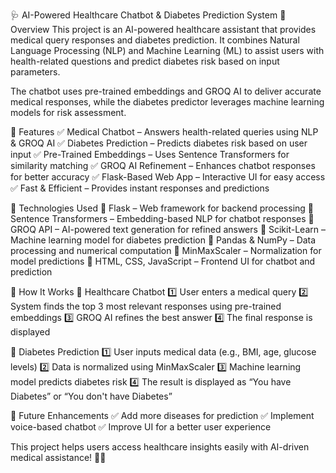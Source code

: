 🩺 AI-Powered Healthcare Chatbot & Diabetes Prediction System 🚀
Overview
This project is an AI-powered healthcare assistant that provides medical query responses and diabetes prediction. It combines Natural Language Processing (NLP) and Machine Learning (ML) to assist users with health-related questions and predict diabetes risk based on input parameters.

The chatbot uses pre-trained embeddings and GROQ AI to deliver accurate medical responses, while the diabetes predictor leverages machine learning models for risk assessment.

🔹 Features
✅ Medical Chatbot – Answers health-related queries using NLP & GROQ AI
✅ Diabetes Prediction – Predicts diabetes risk based on user input
✅ Pre-Trained Embeddings – Uses Sentence Transformers for similarity matching
✅ GROQ AI Refinement – Enhances chatbot responses for better accuracy
✅ Flask-Based Web App – Interactive UI for easy access
✅ Fast & Efficient – Provides instant responses and predictions

🔧 Technologies Used
🔹 Flask – Web framework for backend processing
🔹 Sentence Transformers – Embedding-based NLP for chatbot responses
🔹 GROQ API – AI-powered text generation for refined answers
🔹 Scikit-Learn – Machine learning model for diabetes prediction
🔹 Pandas & NumPy – Data processing and numerical computation
🔹 MinMaxScaler – Normalization for model predictions
🔹 HTML, CSS, JavaScript – Frontend UI for chatbot and prediction

🚀 How It Works
🔹 Healthcare Chatbot
1️⃣ User enters a medical query
2️⃣ System finds the top 3 most relevant responses using pre-trained embeddings
3️⃣ GROQ AI refines the best answer
4️⃣ The final response is displayed

🔹 Diabetes Prediction
1️⃣ User inputs medical data (e.g., BMI, age, glucose levels)
2️⃣ Data is normalized using MinMaxScaler
3️⃣ Machine learning model predicts diabetes risk
4️⃣ The result is displayed as “You have Diabetes” or “You don't have Diabetes”

🌟 Future Enhancements
✅ Add more diseases for prediction
✅ Implement voice-based chatbot
✅ Improve UI for a better user experience

This project helps users access healthcare insights easily with AI-driven medical assistance! 🚀🔬
